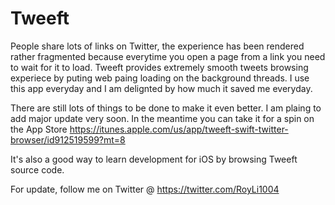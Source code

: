 Tweeft
======

People share lots of links on Twitter, the experience has been rendered rather fragmented because everytime you open a page from a link you need to wait for it to load. Tweeft provides extremely smooth tweets browsing experiece by puting web paing loading on the background threads. I use this app everyday and I am delignted by how much it saved me everyday.

There are still lots of things to be done to make it even better. I am plaing to add major update very soon. In the meantime you can take it for a spin on the App Store https://itunes.apple.com/us/app/tweeft-swift-twitter-browser/id912519599?mt=8

It's also a good way to learn development for iOS by browsing Tweeft source code.

For update, follow me on Twitter @ https://twitter.com/RoyLi1004
